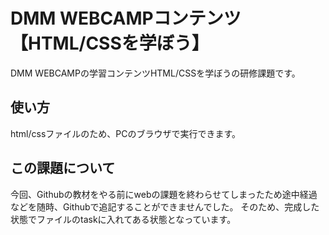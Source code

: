 # DMM WEBCAMPコンテンツ【HTML/CSSを学ぼう】
DMM WEBCAMPの学習コンテンツHTML/CSSを学ぼうの研修課題です。
## 使い方
html/cssファイルのため、PCのブラウザで実行できます。
## この課題について
今回、Githubの教材をやる前にwebの課題を終わらせてしまったため途中経過などを随時、Githubで追記することができませんでした。
そのため、完成した状態でファイルのtaskに入れてある状態となっています。
